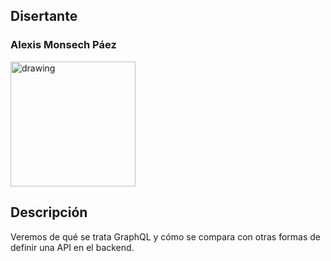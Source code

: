 ## Disertante

### Alexis Monsech Páez

<img src="https://raw.githubusercontent.com/WebConfTech/website-2019/master/src/assets/images/speakers/alexis-monsech-paez.jpg" alt="drawing" width="200"/>

## Descripción

Veremos de qué se trata GraphQL y cómo se compara con otras formas de definir una API en el backend.